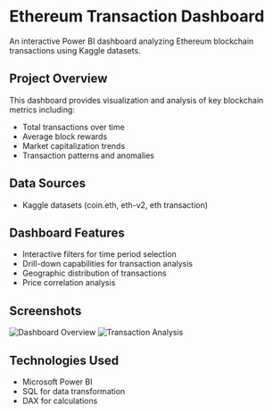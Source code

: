# Ethereum Transaction Dashboard
An interactive Power BI dashboard analyzing Ethereum blockchain transactions using Kaggle datasets.

## Project Overview
This dashboard provides visualization and analysis of key blockchain metrics including:
- Total transactions over time
- Average block rewards
- Market capitalization trends
- Transaction patterns and anomalies

## Data Sources
- Kaggle datasets (coin.eth, eth-v2, eth transaction)

## Dashboard Features
- Interactive filters for time period selection
- Drill-down capabilities for transaction analysis
- Geographic distribution of transactions
- Price correlation analysis

## Screenshots
![Dashboard Overview](screenshots/dashboard-overview.png)
![Transaction Analysis](screenshots/transaction-analysis.png)

## Technologies Used
- Microsoft Power BI
- SQL for data transformation
- DAX for calculations
